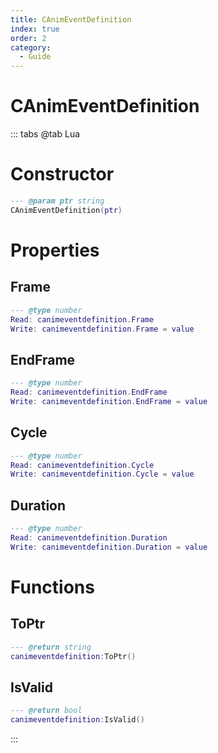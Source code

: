 ```yaml
---
title: CAnimEventDefinition
index: true
order: 2
category:
  - Guide
---
```


# CAnimEventDefinition

::: tabs
@tab Lua
# Constructor
```lua
--- @param ptr string
CAnimEventDefinition(ptr)
```
# Properties
## Frame 
```lua
--- @type number
Read: canimeventdefinition.Frame
Write: canimeventdefinition.Frame = value
```
## EndFrame 
```lua
--- @type number
Read: canimeventdefinition.EndFrame
Write: canimeventdefinition.EndFrame = value
```
## Cycle 
```lua
--- @type number
Read: canimeventdefinition.Cycle
Write: canimeventdefinition.Cycle = value
```
## Duration 
```lua
--- @type number
Read: canimeventdefinition.Duration
Write: canimeventdefinition.Duration = value
```
# Functions
## ToPtr
```lua
--- @return string
canimeventdefinition:ToPtr()
```
## IsValid
```lua
--- @return bool
canimeventdefinition:IsValid()
```

:::